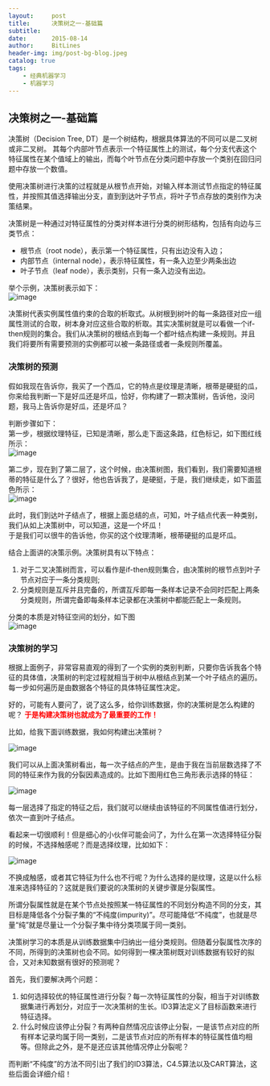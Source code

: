 ```yaml
---
layout:     post
title:      决策树之一-基础篇
subtitle:   
date:       2015-08-14
author:     BitLines
header-img: img/post-bg-blog.jpeg
catalog: true
tags:
    - 经典机器学习
    - 机器学习
---
```



## 决策树之一-基础篇

决策树（Decision Tree, DT）是一个树结构，根据具体算法的不同可以是二叉树或非二叉树。
其每个内部叶节点表示一个特征属性上的测试，每个分支代表这个特征属性在某个值域上的输出，而每个叶节点在分类问题中存放一个类别在回归问题中存放一个数值。

使用决策树进行决策的过程就是从根节点开始，对输入样本测试节点指定的特征属性，并按照其值选择输出分支，直到到达叶子节点，将叶子节点存放的类别作为决策结果。

决策树是一种通过对特征属性的分类对样本进行分类的树形结构，包括有向边与三类节点：

- 根节点（root node），表示第一个特征属性，只有出边没有入边；
- 内部节点（internal node），表示特征属性，有一条入边至少两条出边
- 叶子节点（leaf node），表示类别，只有一条入边没有出边。

举个示例，决策树表示如下：  
![image](https://user-images.githubusercontent.com/80689631/115230917-8a4d3e00-a147-11eb-9735-f303bf7b76c7.png)

决策树代表实例属性值约束的合取的析取式。从树根到树叶的每一条路径对应一组属性测试的合取，树本身对应这些合取的析取。其实决策树就是可以看做一个if-then规则的集合。我们从决策树的根结点到每一个都叶结点构建一条规则。并且我们将要所有需要预测的实例都可以被一条路径或者一条规则所覆盖。

### 决策树的预测
假如我现在告诉你，我买了一个西瓜，它的特点是纹理是清晰，根蒂是硬挺的瓜，你来给我判断一下是好瓜还是坏瓜，恰好，你构建了一颗决策树，告诉他，没问题，我马上告诉你是好瓜，还是坏瓜？

判断步骤如下：  
第一步，根据纹理特征，已知是清晰，那么走下面这条路，红色标记，如下图红线所示：  
![image](https://user-images.githubusercontent.com/80689631/115231171-d5ffe780-a147-11eb-99cc-a32f691a5374.png)

第二步，现在到了第二层了，这个时候，由决策树图，我们看到，我们需要知道根蒂的特征是什么了？很好，他也告诉我了，是硬挺，于是，我们继续走，如下面蓝色所示：  
![image](https://user-images.githubusercontent.com/80689631/115231162-d304f700-a147-11eb-9cde-b45e8069195f.png)

此时，我们到达叶子结点了，根据上面总结的点，可知，叶子结点代表一种类别，我们从如上决策树中，可以知道，这是一个坏瓜！  
于是我们可以很牛的告诉他，你买的这个纹理清晰，根蒂硬挺的瓜是坏瓜。

结合上面讲的决策示例。决策树具有以下特点：
1. 对于二叉决策树而言，可以看作是if-then规则集合，由决策树的根节点到叶子节点对应于一条分类规则;
2. 分类规则是互斥并且完备的，所谓互斥即每一条样本记录不会同时匹配上两条分类规则，所谓完备即每条样本记录都在决策树中都能匹配上一条规则。

分类的本质是对特征空间的划分，如下图  
![image](https://user-images.githubusercontent.com/80689631/115252432-0b173480-a15e-11eb-96a1-90cf04fac6a2.png)


### 决策树的学习
根据上面例子，非常容易直观的得到了一个实例的类别判断，只要你告诉我各个特征的具体值，决策树的判定过程就相当于树中从根结点到某一个叶子结点的遍历。每一步如何遍历是由数据各个特征的具体特征属性决定。

好的，可能有人要问了，说了这么多，给你训练数据，你的决策树是怎么构建的呢？
<font color="red">**于是构建决策树也就成为了最重要的工作！**</font>

比如，给我下面训练数据，我如何构建出决策树？

![image](https://user-images.githubusercontent.com/80689631/115231442-26774500-a148-11eb-93f2-76b64314701a.png)

我们可以从上面决策树看出，每一次子结点的产生，是由于我在当前层数选择了不同的特征来作为我的分裂因素造成的。比如下图用红色三角形表示选择的特征：

![image](https://user-images.githubusercontent.com/80689631/115231639-5fafb500-a148-11eb-8ba6-454d87fad856.png)

每一层选择了指定的特征之后，我们就可以继续由该特征的不同属性值进行划分，依次一直到叶子结点。

看起来一切很顺利！但是细心的小伙伴可能会问了，为什么在第一次选择特征分裂的时候，不选择触感呢？而是选择纹理，比如如下：

![image](https://user-images.githubusercontent.com/80689631/115231651-62120f00-a148-11eb-8a67-109c2ffa4551.png)

不换成触感，或者其它特征为什么也不行呢？为什么选择的是纹理，这是以什么标准来选择特征的？这就是我们要说的决策树的关键步骤是分裂属性。

所谓分裂属性就是在某个节点处按照某一特征属性的不同划分构造不同的分支，其目标是降低各个分裂子集的“不纯度(impurity)”。尽可能降低“不纯度”，也就是尽量“纯”就是尽量让一个分裂子集中待分类项属于同一类别。

决策树学习的本质是从训练数据集中归纳出一组分类规则。但随着分裂属性次序的不同，所得到的决策树也会不同。如何得到一棵决策树既对训练数据有较好的拟合，又对未知数据有很好的预测呢？

首先，我们要解决两个问题：

1. 如何选择较优的特征属性进行分裂？每一次特征属性的分裂，相当于对训练数据集进行再划分，对应于一次决策树的生长。ID3算法定义了目标函数来进行特征选择。
2. 什么时候应该停止分裂？有两种自然情况应该停止分裂，一是该节点对应的所有样本记录均属于同一类别，二是该节点对应的所有样本的特征属性值均相等。但除此之外，是不是还应该其他情况停止分裂呢？

而判断“不纯度”的方法不同引出了我们的ID3算法，C4.5算法以及CART算法，这些后面会详细介绍！